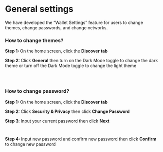 # General settings

We have developed the “Wallet Settings” feature for users to change themes, change passwords, and change networks.

### How to change themes? <a href="#how-to-change-themes" id="how-to-change-themes"></a>

**Step 1:** On the home screen, click the **Discover tab**

**Step 2:** Click **General** then turn on the Dark Mode toggle to change the dark theme or turn off the Dark Mode toggle to change the light theme

<div>

<figure><img src="../../../../.gitbook/assets/image (9) (1).png" alt=""><figcaption></figcaption></figure>

 

<figure><img src="../../../../.gitbook/assets/image (111).png" alt=""><figcaption></figcaption></figure>

 

<figure><img src="../../../../.gitbook/assets/image (130).png" alt=""><figcaption></figcaption></figure>

</div>

### How to change password? <a href="#how-to-change-password" id="how-to-change-password"></a>

**Step 1:** On the home screen, click the **Discover tab**

**Step 2:** Click **Security & Privacy** then click **Change Password**

**Step 3**: Input your current password then click **Next**

<div>

<figure><img src="../../../../.gitbook/assets/image (12) (1).png" alt=""><figcaption></figcaption></figure>

 

<figure><img src="../../../../.gitbook/assets/image (131).png" alt=""><figcaption></figcaption></figure>

</div>

&#x20;

**Step 4:** Input new password and confirm new password then click **Confirm** to change new password

<figure><img src="../../../../.gitbook/assets/image (14).png" alt=""><figcaption></figcaption></figure>

